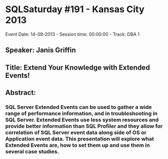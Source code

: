 # SQLSaturday #191 - Kansas City 2013
Event Date: 14-09-2013 - Session time: 00:00:00 - Track: DBA 1
## Speaker: Janis Griffin
## Title: Extend Your Knowledge with Extended Events!
## Abstract:
### SQL Server Extended Events can be used to gather a wide range of performance information, and in troubleshooting in SQL Server.  Extended Events use less system resources and provide better information than SQL Profiler and they allow for correlation of SQL Server event data along side of OS or Application event data. This presentation will explore what Extended Events are, how to set them up and use them in several case studies.


